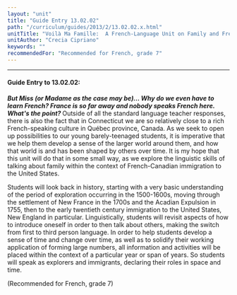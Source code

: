 ```yaml
---
layout: "unit"
title: "Guide Entry 13.02.02"
path: "/curriculum/guides/2013/2/13.02.02.x.html"
unitTitle: "Voilà Ma Famille:  A French-Language Unit on Family and French-Canadian Immigration Cycles to the United States"
unitAuthor: "Crecia Cipriano"
keywords: ""
recommendedFor: "Recommended for French, grade 7"
---
```

<body>
<hr/>
<h4>
Guide Entry to 13.02.02:
</h4>
<p>
<i>
<b>
But Miss (or Madame as the case may be)... Why do we even have to learn French?  France is so far away and nobody speaks French here.  What's the point?
</b>
</i>
Outside of all the standard language teacher responses, there is also the fact that in Connecticut we are so relatively close to a rich French-speaking culture in Québec province, Canada. As we seek to open up possibilities to our young barely-teenaged students, it is imperative that we help them develop a sense of the larger world around them, and how that world is and has been shaped by others over time. It is my hope that this unit will do that in some small way, as we explore the linguistic skills of talking about family within the context of French-Canadian immigration to the United States.
</p>
<p>
Students will look back in history, starting with a very basic understanding of the period of exploration occurring in the 1500-1600s, moving through the settlement of New France in the 1700s and the Acadian Expulsion in 1755, then to the early twentieth century immigration to the United States, New England in particular. Linguistically, students will revisit aspects of how to introduce oneself in order to then talk about others, making the switch from first to third person language. In order to help students develop a sense of time and change over time, as well as to solidify their working application of forming large numbers, all information and activities will be placed within the context of a particular year or span of years. So students will speak as explorers and immigrants, declaring their roles in space and time.
</p>
<p>
(Recommended for French, grade 7)
</p>
</body>